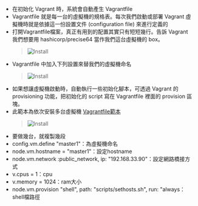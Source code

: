 *   在初始化 Vagrant 時，系統會自動產生 Vagrantfile 
*   Vagrantfile 就是每一台的虛擬機的規格表。每次我們啟動或部署 Vagrant 虛擬機時就是依據這一份設置文件 (configuration file) 來進行定義的
*   打開Vagrantfile檔案，真正有用到的配置其實只有短短幾行。告訴 Vagrant 我們想要用 hashicorp/precise64 當作我們這台虛擬機的 box。
    > ![Install](../../master/Vagrant/images/vf1.png)
*   Vagrantfile 中加入下列設置來替我們的虛擬機命名    
    > ![Install](../../master/Vagrant/images/vf2.png)
*   如果想讓虛擬機啟動時，自動執行一些初始化腳本，可透過 Vagrant 的 provisioning 功能，把初始化的 script 寫在 Vagrantfile 裡面的 provision 區塊。
*   此範本為依次安裝多台虛擬機 [Vagrantfile範本](https://github.com/yijinwu1/Installation-Manual/blob/master/Vagrant/Vagrantfile)    
    > ![Install](../../master/Vagrant/images/vf3.png)
*   要做幾台，就複製幾段
*   config.vm.define "master1"：為虛擬機命名
*   node.vm.hostname = "master1"：設定hostname
*   node.vm.network :public_network, ip: "192.168.33.90"：設定網路橋接方式
*   v.cpus = 1：cpu
*   v.memory = 1024：ram大小 
*   node.vm.provision "shell", path: "scripts/sethosts.sh", run: "always：shell檔路徑
